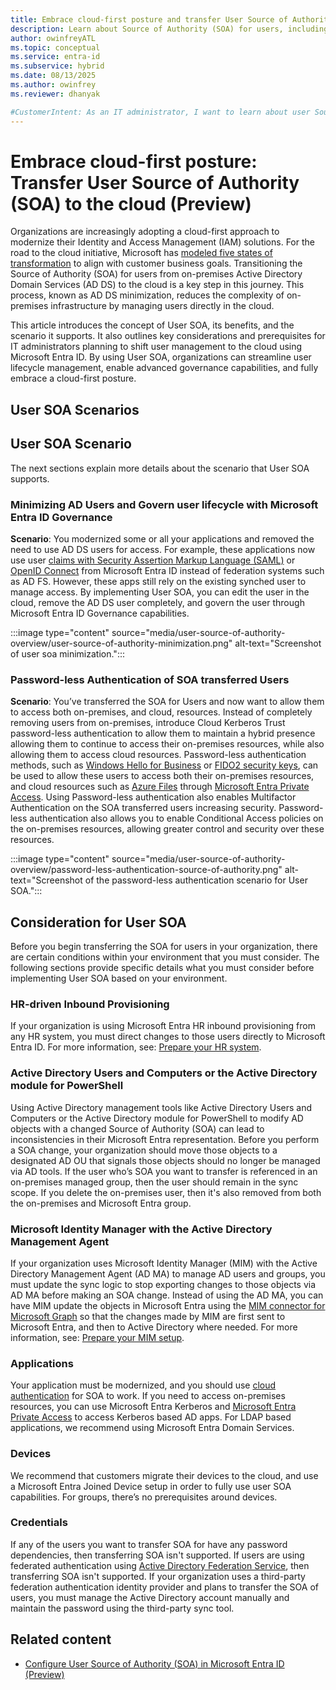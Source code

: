 ```yaml
---
title: Embrace cloud-first posture and transfer User Source of Authority (SOA) to the cloud (Preview)
description: Learn about Source of Authority (SOA) for users, including prerequisites and supported scenarios.
author: owinfreyATL
ms.topic: conceptual
ms.service: entra-id
ms.subservice: hybrid
ms.date: 08/13/2025
ms.author: owinfrey
ms.reviewer: dhanyak

#CustomerIntent: As an IT administrator, I want to learn about user Source of Authority (SOA) so that I can minimize my on-premises footprint.
---
```


# Embrace cloud-first posture: Transfer User Source of Authority (SOA) to the cloud (Preview)

Organizations are increasingly adopting a cloud-first approach to modernize their Identity and Access Management (IAM) solutions. For the road to the cloud initiative, Microsoft has [modeled five states of transformation](/entra/architecture/road-to-the-cloud-posture#five-states-of-transformation) to align with customer business goals. Transitioning the Source of Authority (SOA) for users from on-premises Active Directory Domain Services (AD DS) to the cloud is a key step in this journey. This process, known as AD DS minimization, reduces the complexity of on-premises infrastructure by managing users directly in the cloud.

This article introduces the concept of User SOA, its benefits, and the scenario it supports. It also outlines key considerations and prerequisites for IT administrators planning to shift user management to the cloud using Microsoft Entra ID. By using User SOA, organizations can streamline user lifecycle management, enable advanced governance capabilities, and fully embrace a cloud-first posture.


## User SOA Scenarios

## User SOA Scenario
 
The next sections explain more details about the scenario that User SOA supports.
 
### Minimizing AD Users and Govern user lifecycle with Microsoft Entra ID Governance
 
**Scenario**: You modernized some or all your applications and removed the need to use AD DS users for access. For example, these applications now use user [claims with Security Assertion Markup Language (SAML)](../../identity-platform/saml-claims-customization.md) or [OpenID Connect](../../identity-platform/v2-protocols-oidc.md) from Microsoft Entra ID instead of federation systems such as AD FS. However, these apps still rely on the existing synched user to manage access. By implementing User SOA, you can edit the user in the cloud, remove the AD DS user completely, and govern the user through Microsoft Entra ID Governance capabilities.
 
:::image type="content" source="media/user-source-of-authority-overview/user-source-of-authority-minimization.png" alt-text="Screenshot of user soa minimization.":::
 
### Password-less Authentication of SOA transferred Users
 
**Scenario**:  You’ve transferred the SOA for Users and now want to allow them to access both on-premises, and cloud, resources. Instead of completely removing users from on-premises, introduce Cloud Kerberos Trust password-less authentication to allow them to maintain a hybrid presence allowing them to continue to access their on-premises resources, while also allowing them to access cloud resources. Password-less authentication methods, such as [Windows Hello for Business](/windows/security/identity-protection/hello-for-business/configure) or [FIDO2 security keys](../../identity/authentication/how-to-enable-passkey-fido2.md), can be used to allow these users to access both their on-premises resources, and cloud resources such as [Azure Files](/azure/storage/files/storage-files-introduction) through [Microsoft Entra Private Access](../../global-secure-access/concept-private-access.md). Using Password-less authentication also enables Multifactor Authentication on the SOA transferred users increasing security. Password-less authentication also allows you to enable Conditional Access policies on the on-premises resources, allowing greater control and security over these resources.
 
:::image type="content" source="media/user-source-of-authority-overview/password-less-authentication-source-of-authority.png" alt-text="Screenshot of the password-less authentication scenario for User SOA.":::

## Consideration for User SOA

Before you begin transferring the SOA for users in your organization, there are certain conditions within your environment that you must consider. The following sections provide specific details what you must consider before implementing User SOA based on your environment. 

### HR-driven Inbound Provisioning

If your organization is using Microsoft Entra HR inbound provisioning from any HR system, you must direct changes to those users directly to Microsoft Entra ID. For more information, see: [Prepare your HR system](prepare-user-source-of-authority-environment.md#prepare-your-hr-system).

### Active Directory Users and Computers or the Active Directory module for PowerShell

Using Active Directory management tools like Active Directory Users and Computers or the Active Directory module for PowerShell to modify AD objects with a changed Source of Authority (SOA) can lead to inconsistencies in their Microsoft Entra representation. Before you perform a SOA change, your organization should move those objects to a designated AD OU that signals those objects should no longer be managed via AD tools. If the user who’s SOA you want to transfer is referenced in an on-premises managed group, then the user should remain in the sync scope. If you delete the on-premises user, then it's also removed from both the on-premises and Microsoft Entra group.

### Microsoft Identity Manager with the Active Directory Management Agent

If your organization uses Microsoft Identity Manager (MIM) with the Active Directory Management Agent (AD MA) to manage AD users and groups, you must update the sync logic to stop exporting changes to those objects via AD MA before making an SOA change. Instead of using the AD MA, you can have MIM update the objects in Microsoft Entra using the [MIM connector for Microsoft Graph](/microsoft-identity-manager/microsoft-identity-manager-2016-connector-graph) so that the changes made by MIM are first sent to Microsoft Entra, and then to Active Directory where needed. For more information, see: [Prepare your MIM setup](prepare-user-source-of-authority-environment.md#prepare-your-mim-setup).

### Applications

Your application must be modernized, and you should use [cloud authentication](../../architecture/authenticate-applications-and-users.md) for SOA to work. If you need to access on-premises resources, you can use Microsoft Entra Kerberos and [Microsoft Entra Private Access](../../global-secure-access/concept-private-access.md) to access Kerberos based AD apps. For LDAP based applications, we recommend using Microsoft Entra Domain Services.  

### Devices

We recommend that customers migrate their devices to the cloud, and use a Microsoft Entra Joined Device setup in order to fully use user SOA capabilities. For groups, there’s no prerequisites around devices.

### Credentials

If any of the users you want to transfer SOA for have any password dependencies, then transferring SOA isn't supported. If users are using federated authentication using [Active Directory Federation Service](/windows-server/identity/ad-fs/ad-fs-overview), then transferring SOA isn't supported. If your organization uses a third-party federation authentication identity provider and plans to transfer the SOA of users, you must manage the Active Directory account manually and maintain the password using the third-party sync tool.



## Related content

- [Configure User Source of Authority (SOA) in Microsoft Entra ID (Preview)](how-to-user-source-of-authority-configure.md)
